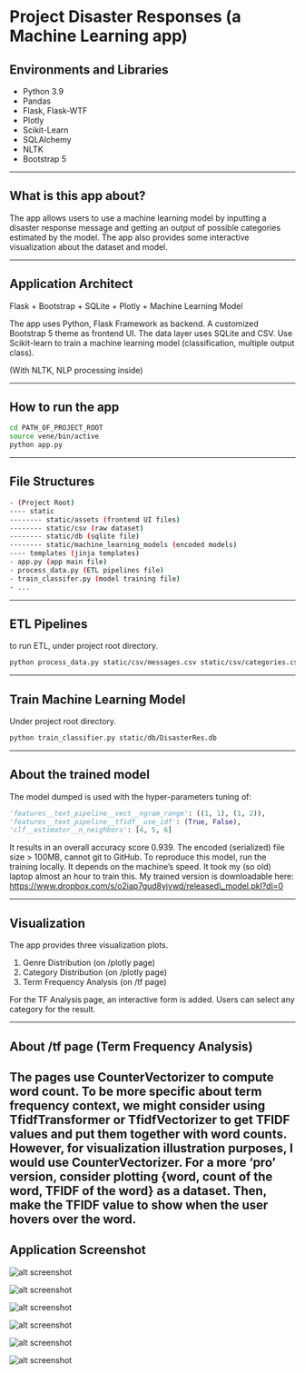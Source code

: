 # Project Disaster Responses (a Machine Learning app)

## Environments and Libraries
- Python 3.9
- Pandas
- Flask, Flask-WTF
- Plotly
- Scikit-Learn
- SQLAlchemy
- NLTK
- Bootstrap 5

---

## What is this app about?
The app allows users to use a machine learning model by inputting a disaster response message and getting an output of possible categories estimated by the model. 
The app also provides some interactive visualization about the dataset and model. 


---


## Application Architect
Flask + Bootstrap + SQLite + Plotly + Machine Learning Model

The app uses Python, Flask Framework as backend. 
A customized Bootstrap 5 theme as frontend UI. 
The data layer uses SQLite and CSV. 
Use Scikit-learn to train a machine learning model (classification, multiple output class). 

(With NLTK, NLP processing inside)

---


## How to run the app

```bash
cd PATH_OF_PROJECT_ROOT
source vene/bin/active
python app.py
```

---


## File Structures

```bash
- (Project Root)
---- static
-------- static/assets (frontend UI files)
-------- static/csv (raw dataset)
-------- static/db (sqlite file)
-------- static/machine_learning_models (encoded models)
---- templates (jinja templates)
- app.py (app main file)
- process_data.py (ETL pipelines file)
- train_classifer.py (model training file)
- ...
```

---


## ETL Pipelines

to run ETL, under project root directory.
```bash
python process_data.py static/csv/messages.csv static/csv/categories.csv static/db/DisasterRes.db
```

---


## Train Machine Learning Model
Under project root directory.
```bash
python train_classifier.py static/db/DisasterRes.db
```

---


## About the trained model

The model dumped is used with the hyper-parameters tuning of:
```python
'features__text_pipeline__vect__ngram_range': ((1, 1), (1, 2)),
'features__text_pipeline__tfidf__use_idf': (True, False),
'clf__estimator__n_neighbors': [4, 5, 6]
```

It results in an overall accuracy score 0.939.
The encoded (serialized) file size \> 100MB, cannot git to GitHub. 
To reproduce this model, run the training locally. 
It depends on the machine’s speed. It took my (so old) laptop almost an hour to train this. 
My trained version is downloadable here: https://www.dropbox.com/s/o2iap7gud8yjywd/released\_model.pkl?dl=0

---

## Visualization
The app provides three visualization plots. 
1. Genre Distribution (on /plotly page)
2. Category Distribution (on /plotly page)
3. Term Frequency Analysis (on /tf page)

For the TF Analysis page, an interactive form is added. Users can select any category for the result. 

---

## About /tf page (Term Frequency Analysis)

The pages use CounterVectorizer to compute word count. 
To be more specific about term frequency context, we might consider using TfidfTransformer or TfidfVectorizer to get TFIDF values and put them together with word counts. 
However, for visualization illustration purposes, I would use CounterVectorizer. 
For a more ‘pro’ version, consider plotting {word, count of the word, TFIDF of the word} as a dataset. Then, make the TFIDF value to show when the user hovers over the word. 
---

## Application Screenshot
![alt screenshot](static/screenshots/screenshot_index.png)

![alt screenshot](static/screenshots/screenshot_model.png)

![alt screenshot](static/screenshots/screenshot_tf.png)

![alt screenshot](static/screenshots/screenshot_tf_dropdown.png)

![alt screenshot](static/screenshots/screenshot_plotly.png)

![alt screenshot](static/screenshots/screenshot_about.png)